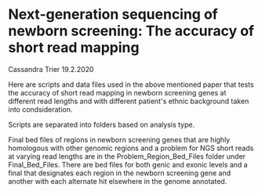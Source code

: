 # Next-generation sequencing of newborn screening: The accuracy of short read mapping

Cassandra Trier
19.2.2020

Here are scripts and data files used in the above mentioned paper that tests the accuracy of short read mapping in newborn screening genes at different read lengths and with different patient's ethnic background taken into condsideration.

Scripts are separated into folders based on analysis type. 

Final bed files of regions in newborn screening genes that are highly homologous with other genomic regions and a problem for NGS short reads at varying read lengths are in the Problem_Region_Bed_Files folder under Final_Bed_Files. There are bed files for both genic and exonic levels and a final that designates each region in the newborn screening gene and another with each alternate hit elsewhere in the genome annotated. 

